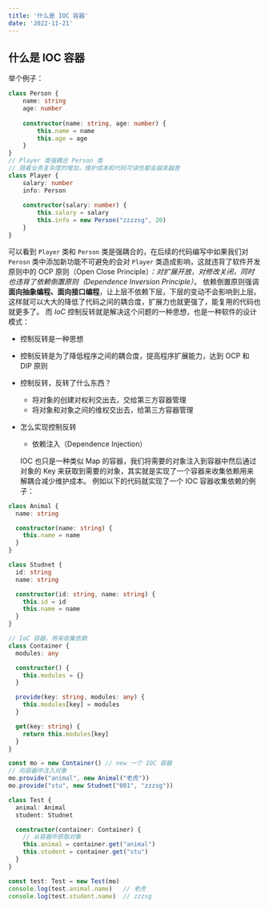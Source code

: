 ```yaml
---
title: '什么是 IOC 容器'
date: '2022-11-21'
---
```


## 什么是 IOC 容器

举个例子：

```typescript
class Person { 
    name: string  
    age: number  
    
    constructor(name: string, age: number) {  
        this.name = name  
        this.age = age  
    }  
}  
// Player 类强耦合 Person 类  
// 随着业务复杂度的增加，维护成本和代码可读性都会越来越差  
class Player {  
    salary: number  
    info: Person  
    
    constructor(salary: number) {  
        this.salary = salary  
        this.info = new Person("zzzzsg", 20)  
    }  
}
```

可以看到 `Player` 类和 `Person` 类是强耦合的，在后续的代码编写中如果我们对 `Perosn` 类中添加新功能不可避免的会对 `Player` 类造成影响，这就违背了软件开发原则中的 OCP 原则（Open Close Principle）_：对扩展开放，对修改关闭，同时也违背了依赖倒置原则（Dependence Inversion Principle）_。
依赖倒置原则强调**面向抽象编程、面向接口编程**，让上层不依赖下层，下层的变动不会影响到上层。这样就可以大大的降低了代码之间的耦合度，扩展力也就更强了，能复用的代码也就更多了。
而 *IoC* 控制反转就是解决这个问题的一种思想，也是一种软件的设计模式：

- 控制反转是一种思想
- 控制反转是为了降低程序之间的耦合度，提高程序扩展能力，达到 OCP 和 DIP 原则
- 控制反转，反转了什么东西？
  - 将对象的创建对权利交出去，交给第三方容器管理
  -   将对象和对象之间的维权交出去，给第三方容器管理
- 怎么实现控制反转
  - 依赖注入（Dependence Injection）
  
  IOC 也只是一种类似 Map 的容器，我们将需要的对象注入到容器中然后通过对象的 Key 来获取到需要的对象，其实就是实现了一个容器来收集依赖用来解耦合减少维护成本。
      例如以下的代码就实现了一个 IOC 容器收集依赖的例子：

```typescript
class Animal {
  name: string

  constructor(name: string) {
    this.name = name
  }
}

class Studnet {
  id: string
  name: string

  constructor(id: string, name: string) {
    this.id = id
    this.name = name
  }
}

// IoC 容器，用来收集依赖
class Container {
  modules: any

  constructor() {
    this.modules = {}
  }

  provide(key: string, modules: any) {
    this.modules[key] = modules
  }

  get(key: string) {
    return this.modules[key]
  }
}

const mo = new Container() // new 一个 IOC 容器
// 向容器中注入对象
mo.provide("animal", new Animal("老虎"))
mo.provide("stu", new Studnet("001", "zzzsg"))

class Test {
  animal: Animal
  student: Studnet

  constructor(container: Container) {
    // 从容器中获取对象
    this.animal = container.get("animal")
    this.student = container.get("stu")
  }
}

const test: Test = new Test(mo)
console.log(test.animal.name)   // 老虎
console.log(test.student.name)  // zzzsg
```

